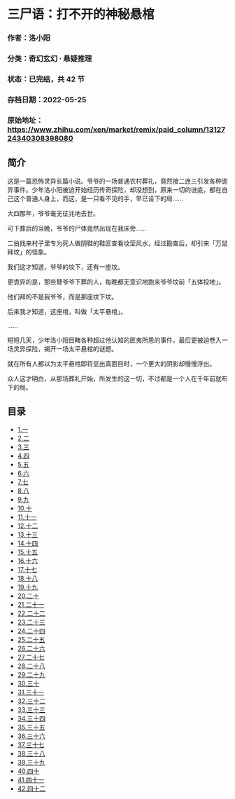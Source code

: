 # 三尸语：打不开的神秘悬棺

### 作者：洛小阳

### 分类：奇幻玄幻 · 悬疑推理

### 状态：已完结，共 42 节

### 存档日期：2022-05-25

### 原始地址：https://www.zhihu.com/xen/market/remix/paid_column/1312724340308398080


## 简介
这是一篇恐怖灵异长篇小说。爷爷的一场普通农村葬礼，竟然接二连三引发各种诡异事件。少年洛小阳被迫开始经历传奇探险，却没想到，原来一切的谜底，都在自己这个普通人身上，而这，是一只看不见的手，早已设下的局……


大四那年，爷爷毫无征兆地去世。


可下葬后的当晚，爷爷的尸体竟然出现在我床旁……


二伯找来村子里专为死人做阴鞋的鞋匠查看坟茔风水，经过勘查后，却引来「万鼠拜坟」的怪象。


我们这才知道，爷爷的坟下，还有一座坟。


更诡异的是，那些替爷爷下葬的人，每晚都无意识地跑来爷爷坟前「五体投地」。


他们拜的不是我爷爷，而是那座坟下坟。


后来我才知道，这座棺，叫做「太平悬棺」。


……


短短几天，少年洛小阳目睹各种超过他认知的匪夷所思的事件，最后更被迫卷入一场灵异探险，揭开一场太平悬棺的谜题。


就在所有人都以为太平悬棺即将显出真面目时，一个更大的阴影却慢慢浮出。


众人这才明白，从那场葬礼开始，所发生的这一切，不过都是一个人在千年前就布下的局。




## 目录
- [1.一](1.一.md)
- [2.二](2.二.md)
- [3.三](3.三.md)
- [4.四](4.四.md)
- [5.五](5.五.md)
- [6.六](6.六.md)
- [7.七](7.七.md)
- [8.八](8.八.md)
- [9.九](9.九.md)
- [10.十](10.十.md)
- [11.十一](11.十一.md)
- [12.十二](12.十二.md)
- [13.十三](13.十三.md)
- [14.十四](14.十四.md)
- [15.十五](15.十五.md)
- [16.十六](16.十六.md)
- [17.十七](17.十七.md)
- [18.十八](18.十八.md)
- [19.十九](19.十九.md)
- [20.二十](20.二十.md)
- [21.二十一](21.二十一.md)
- [22.二十二](22.二十二.md)
- [23.二十三](23.二十三.md)
- [24.二十四](24.二十四.md)
- [25.二十五](25.二十五.md)
- [26.二十六](26.二十六.md)
- [27.二十七](27.二十七.md)
- [28.二十八](28.二十八.md)
- [29.二十九](29.二十九.md)
- [30.三十](30.三十.md)
- [31.三十一](31.三十一.md)
- [32.三十二](32.三十二.md)
- [33.三十三](33.三十三.md)
- [34.三十四](34.三十四.md)
- [35.三十五](35.三十五.md)
- [36.三十六](36.三十六.md)
- [37.三十七](37.三十七.md)
- [38.三十八](38.三十八.md)
- [39.三十九](39.三十九.md)
- [40.四十](40.四十.md)
- [41.四十一](41.四十一.md)
- [42.四十二](42.四十二.md)